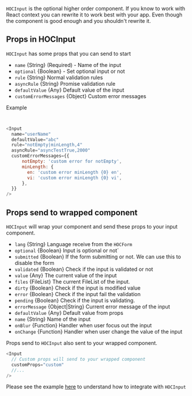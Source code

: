 `HOCInput` is the optional higher order component. 
If you know to work with React context you can rewrite it to work best with your app. 
Even though the component is good enough and you shouldn't rewrite it.

## Props in HOCInput

`HOCInput` has some props that you can send to start

* `name` {String} (Required) - Name of the input
* `optional` {Boolean} - Set optional input or not
* `rule` {String} Normal validation rules 
* `asyncRule` {String} Promise validation rule
* `defaultValue` {Any} Default value of the input
* `customErrorMessages` {Object} Custom error messages

Example 

```javascript


<Input      
  name="userName"
  defaultValue="abc"
  rule="notEmpty|minLength,4"
  asyncRule="asyncTestTrue,2000"
  customErrorMessages={{
      notEmpty: 'custom error for notEmpty',
      minLength: {
        en: 'custom error minLength {0} en',
        vi: 'custom error minLength {0} vi',
      },
  }}
/>

```

## Props send to wrapped component

`HOCInput` will wrap your component and send these props to your input component.


* `lang` {String} Language receive from the `HOCForm`
* `optional` {Boolean} Input is optional or not`
* `submitted` {Boolean} If the form submitting or not. We can use this to disable the form
* `validated` {Boolean} Check if the input is validated or not
* `value` {Any} The current value of the input
* `files` {FileList} The current FileList of the input.
* `dirty` {Boolean} Check if the input is modified value
* `error` {Boolean} Check if the input fail the validation
* `pending` {Boolean} Check if the input is validating.
* `errorMessage` {Object|String} Current error message of the input
* `defaultValue` {Any} Default value from props
* `name` {String} Name of the input
* `onBlur` {Function} Handler when user focus out the input
* `onChange` {Function} Handler when user change the value of the input

Props send to `HOCInput` also sent to your wrapped component.

```javascript
<Input      
  // Custom props will send to your wrapped component
  customProps="custom"
  //...
/>
```

Please see the example [here](https://github.com/gndplayground/react-hoc-form-validatable/blob/master/dev/components/Input.jsx) to understand how to integrate with `HOCInput` 

